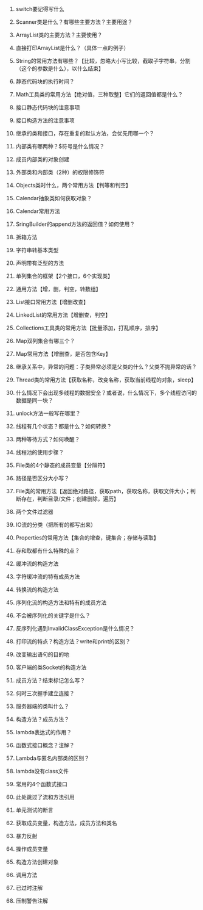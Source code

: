 1. switch要记得写什么
2. Scanner类是什么？有哪些主要方法？主要用途？
3. ArrayList类的主要方法？主要使用？
4. 直接打印ArrayList是什么？（具体一点的例子）
5. String的常用方法有哪些？【比较，忽略大小写比较，截取子字符串，分割（这个的参数是什么），以什么结束】
6. 静态代码块的执行时间？
7. Math工具类的常用方法【绝对值，三种取整】它们的返回值都是什么？
8. 接口静态代码块的注意事项
9. 接口构造方法的注意事项
10. 继承的类和接口，存在重复的默认方法，会优先用哪一个？
11. 内部类有哪两种？$符号是什么情况？
12. 成员内部类的对象创建
13. 外部类和内部类（2种）的权限修饰符
14. Objects类时什么，两个常用方法【判等和判空】
15. Calendar抽象类如何获取对象？
16. Calendar常用方法
17. SringBuilder的append方法的返回值？如何使用？
18. 拆箱方法
19. 字符串转基本类型
20. 声明带有泛型的方法
21. 单列集合的框架【2个接口，6个实现类】
22. 通用方法【增，删，判空，转数组】
23. List接口常用方法【增删改查】
24. LinkedList的常用方法【增删查，判空】
25. Collections工具类的常用方法【批量添加，打乱顺序，排序】
26. Map双列集合有哪三个？
27. Map常用方法【增删查，是否包含Key】
28. 继承关系中，异常的问题：子类异常必须是父类的什么？父类不抛异常的话？
29. Thread类的常用方法【获取名称，改变名称，获取当前线程的对象，sleep】
30. 什么情况下会出现多线程的数据安全？或者说，什么情况下，多个线程访问的数据是同一块？
31. unlock方法一般写在哪里？
32. 线程有几个状态？都是什么？如何转换？
33. 两种等待方式？如何唤醒？
34. 线程池的使用步骤？
35. File类的4个静态的成员变量【分隔符】
36. 路径是否区分大小写？
37. File类的常用方法【返回绝对路径，获取path，获取名称，获取文件大小；判断存在，判断目录/文件；创建删除，遍历】
38. 两个文件过滤器
39. IO流的分类（把所有的都写出来）
40. Properties的常用方法【集合的增查，键集合；存储与读取】
41. 存和取都有什么特殊的点？
42. 缓冲流的构造方法
43. 字符缓冲流的特有成员方法
44. 转换流的构造方法
45. 序列化流的构造方法和特有的成员方法
46. 不会被序列化的关键字是什么？
47. 反序列化遇到InvalidClassException是什么情况？
48. 打印流的特点？构造方法？write和print的区别？
49. 改变输出语句的目的地
50. 客户端的类Socket的构造方法
51. 成员方法？结束标记怎么写？
52. 何时三次握手建立连接？
53. 服务器端的类叫什么？
54. 构造方法？成员方法？
55. lambda表达式的作用？
56. 函数式接口概念？注解？
57. Lambda与匿名内部类的区别？
58. lambda没有class文件

59. 常用的4个函数式接口
60. 此处跳过了流和方法引用
61. 单元测试的断言
62. 获取成员变量，构造方法，成员方法和类名
63. 暴力反射
64. 操作成员变量
65. 构造方法创建对象
66. 调用方法
67. 已过时注解
68. 压制警告注解